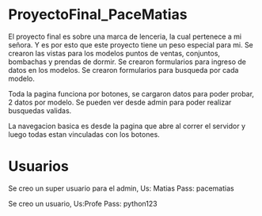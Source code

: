 # ProyectoFinal_PaceMatias
El proyecto final es sobre una marca de lenceria, la cual pertenece a mi señora.
Y es por esto que este proyecto tiene un peso especial para mi.
Se crearon las vistas para los modelos puntos de ventas, conjuntos, bombachas y prendas de dormir.
Se crearon formularios para ingreso de datos en los modelos.
Se crearon formularios para busqueda por cada modelo.

Toda la pagina funciona por botones, se cargaron datos para poder probar, 2 datos por modelo.
Se pueden ver desde admin para poder realizar busquedas validas.

La navegacion basica es desde la pagina que abre al correr el servidor y luego todas estan vinculadas con los botones.





# Usuarios

Se creo un super usuario para el admin, Us: Matias Pass: pacematias

Se creo un usuario, Us:Profe Pass: python123
